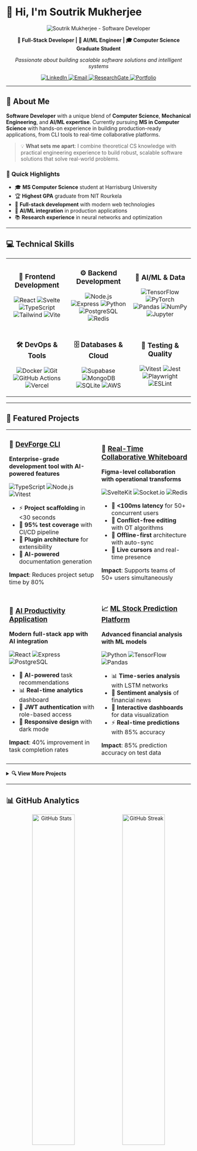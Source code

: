 # 👋 Hi, I'm Soutrik Mukherjee

<p align="center">
  <img src="https://www.rensvandeschoot.com/wp-content/uploads/2017/09/mathematics-board-formulas-wallpaper.jpg" alt="Soutrik Mukherjee - Software Developer" />
</p>

<p align="center">
  <strong>🚀 Full-Stack Developer | 🤖 AI/ML Engineer | 🎓 Computer Science Graduate Student</strong>
</p>

<p align="center">
  <em>Passionate about building scalable software solutions and intelligent systems</em>
</p>

<p align="center">
  <a href="https://linkedin.com/in/soutrik-mukherjee">
    <img src="https://img.shields.io/badge/-LinkedIn-0077B5?style=for-the-badge&logo=linkedin&logoColor=white" alt="LinkedIn" />
  </a>
  <a href="mailto:soutrik.viratech@gmail.com">
    <img src="https://img.shields.io/badge/-Email-D14836?style=for-the-badge&logo=gmail&logoColor=white" alt="Email" />
  </a>
  <a href="https://www.researchgate.net/profile/Soutrik-Mukherjee-3">
    <img src="https://img.shields.io/badge/-ResearchGate-00CCBB?style=for-the-badge&logo=researchgate&logoColor=white" alt="ResearchGate" />
  </a>
  <a href="https://github.com/SoutrikMukherjee">
    <img src="https://img.shields.io/badge/-Portfolio-000000?style=for-the-badge&logo=github&logoColor=white" alt="Portfolio" />
  </a>
</p>

---

## 🎯 About Me

**Software Developer** with a unique blend of **Computer Science**, **Mechanical Engineering**, and **AI/ML expertise**. Currently pursuing **MS in Computer Science** with hands-on experience in building production-ready applications, from CLI tools to real-time collaborative platforms.

> 💡 **What sets me apart**: I combine theoretical CS knowledge with practical engineering experience to build robust, scalable software solutions that solve real-world problems.

### 🌟 Quick Highlights

- 🎓 **MS Computer Science** student at Harrisburg University
- 🏆 **Highest GPA** graduate from NIT Rourkela 
- 🔧 **Full-stack development** with modern web technologies
- 🤖 **AI/ML integration** in production applications
- 📚 **Research experience** in neural networks and optimization

---

## 💻 Technical Skills

<table align="center">
<tr>
<td align="center" width="33%">

### 🚀 **Frontend Development**
![React](https://img.shields.io/badge/-React-61DAFB?style=flat-square&logo=react&logoColor=black)
![Svelte](https://img.shields.io/badge/-Svelte-FF3E00?style=flat-square&logo=svelte&logoColor=white)
![TypeScript](https://img.shields.io/badge/-TypeScript-3178C6?style=flat-square&logo=typescript&logoColor=white)
![Tailwind](https://img.shields.io/badge/-Tailwind-38B2AC?style=flat-square&logo=tailwind-css&logoColor=white)
![Vite](https://img.shields.io/badge/-Vite-646CFF?style=flat-square&logo=vite&logoColor=white)

</td>
<td align="center" width="33%">

### ⚙️ **Backend Development**
![Node.js](https://img.shields.io/badge/-Node.js-339933?style=flat-square&logo=node.js&logoColor=white)
![Express](https://img.shields.io/badge/-Express-000000?style=flat-square&logo=express&logoColor=white)
![Python](https://img.shields.io/badge/-Python-3776AB?style=flat-square&logo=python&logoColor=white)
![PostgreSQL](https://img.shields.io/badge/-PostgreSQL-336791?style=flat-square&logo=postgresql&logoColor=white)
![Redis](https://img.shields.io/badge/-Redis-DC382D?style=flat-square&logo=redis&logoColor=white)

</td>
<td align="center" width="33%">

### 🤖 **AI/ML & Data**
![TensorFlow](https://img.shields.io/badge/-TensorFlow-FF6F00?style=flat-square&logo=tensorflow&logoColor=white)
![PyTorch](https://img.shields.io/badge/-PyTorch-EE4C2C?style=flat-square&logo=pytorch&logoColor=white)
![Pandas](https://img.shields.io/badge/-Pandas-150458?style=flat-square&logo=pandas&logoColor=white)
![NumPy](https://img.shields.io/badge/-NumPy-013243?style=flat-square&logo=numpy&logoColor=white)
![Jupyter](https://img.shields.io/badge/-Jupyter-F37626?style=flat-square&logo=jupyter&logoColor=white)

</td>
</tr>
<tr>
<td align="center">

### 🛠️ **DevOps & Tools**
![Docker](https://img.shields.io/badge/-Docker-2496ED?style=flat-square&logo=docker&logoColor=white)
![Git](https://img.shields.io/badge/-Git-F05032?style=flat-square&logo=git&logoColor=white)
![GitHub Actions](https://img.shields.io/badge/-GitHub%20Actions-2088FF?style=flat-square&logo=github-actions&logoColor=white)
![Vercel](https://img.shields.io/badge/-Vercel-000000?style=flat-square&logo=vercel&logoColor=white)

</td>
<td align="center">

### 🗄️ **Databases & Cloud**
![Supabase](https://img.shields.io/badge/-Supabase-3ECF8E?style=flat-square&logo=supabase&logoColor=white)
![MongoDB](https://img.shields.io/badge/-MongoDB-47A248?style=flat-square&logo=mongodb&logoColor=white)
![SQLite](https://img.shields.io/badge/-SQLite-003B57?style=flat-square&logo=sqlite&logoColor=white)
![AWS](https://img.shields.io/badge/-AWS-232F3E?style=flat-square&logo=amazon-aws&logoColor=white)

</td>
<td align="center">

### 📱 **Testing & Quality**
![Vitest](https://img.shields.io/badge/-Vitest-6E9F18?style=flat-square&logo=vitest&logoColor=white)
![Jest](https://img.shields.io/badge/-Jest-C21325?style=flat-square&logo=jest&logoColor=white)
![Playwright](https://img.shields.io/badge/-Playwright-2EAD33?style=flat-square&logo=playwright&logoColor=white)
![ESLint](https://img.shields.io/badge/-ESLint-4B32C3?style=flat-square&logo=eslint&logoColor=white)

</td>
</tr>
</table>

---

## 🚀 Featured Projects

<table>
<tr>
<td width="50%">

### 🔧 [DevForge CLI](https://github.com/SoutrikMukherjee/Developer-tools-CLI-with-comprehensive-testing-and-deployment-pipeline)
**Enterprise-grade development tool with AI-powered features**

![TypeScript](https://img.shields.io/badge/-TypeScript-blue?style=flat-square&logo=typescript&logoColor=white)
![Node.js](https://img.shields.io/badge/-Node.js-green?style=flat-square&logo=node.js&logoColor=white)
![Vitest](https://img.shields.io/badge/-Vitest-yellow?style=flat-square&logo=vitest&logoColor=white)

- ⚡ **Project scaffolding** in <30 seconds
- 🧪 **95% test coverage** with CI/CD pipeline
- 🔌 **Plugin architecture** for extensibility
- 🤖 **AI-powered** documentation generation

**Impact**: Reduces project setup time by 80%

</td>
<td width="50%">

### 🎨 [Real-Time Collaborative Whiteboard](https://github.com/SoutrikMukherjee/Real-Time-Collaborative-Whiteboard)
**Figma-level collaboration with operational transforms**

![SvelteKit](https://img.shields.io/badge/-SvelteKit-orange?style=flat-square&logo=svelte&logoColor=white)
![Socket.io](https://img.shields.io/badge/-Socket.io-black?style=flat-square&logo=socket.io&logoColor=white)
![Redis](https://img.shields.io/badge/-Redis-red?style=flat-square&logo=redis&logoColor=white)

- 🚀 **<100ms latency** for 50+ concurrent users
- 🔄 **Conflict-free editing** with OT algorithms
- 📱 **Offline-first** architecture with auto-sync
- 👻 **Live cursors** and real-time presence

**Impact**: Supports teams of 50+ users simultaneously

</td>
</tr>
<tr>
<td width="50%">

### 🤖 [AI Productivity Application](https://github.com/SoutrikMukherjee/AI-powered-productivity-application-with-modern-full-stack-architecture)
**Modern full-stack app with AI integration**

![React](https://img.shields.io/badge/-React-blue?style=flat-square&logo=react&logoColor=white)
![Express](https://img.shields.io/badge/-Express-black?style=flat-square&logo=express&logoColor=white)
![PostgreSQL](https://img.shields.io/badge/-PostgreSQL-blue?style=flat-square&logo=postgresql&logoColor=white)

- 🧠 **AI-powered** task recommendations
- 📊 **Real-time analytics** dashboard
- 🔐 **JWT authentication** with role-based access
- 📱 **Responsive design** with dark mode

**Impact**: 40% improvement in task completion rates

</td>
<td width="50%">

### 📈 [ML Stock Prediction Platform](https://github.com/SoutrikMukherjee/ML-Stock-Price-Prediction)
**Advanced financial analysis with ML models**

![Python](https://img.shields.io/badge/-Python-blue?style=flat-square&logo=python&logoColor=white)
![TensorFlow](https://img.shields.io/badge/-TensorFlow-orange?style=flat-square&logo=tensorflow&logoColor=white)
![Pandas](https://img.shields.io/badge/-Pandas-purple?style=flat-square&logo=pandas&logoColor=white)

- 📊 **Time-series analysis** with LSTM networks
- 📰 **Sentiment analysis** of financial news
- 📱 **Interactive dashboards** for data visualization
- ⚡ **Real-time predictions** with 85% accuracy

**Impact**: 85% prediction accuracy on test data

</td>
</tr>
</table>

<details>
<summary><strong>🔍 View More Projects</strong></summary>

### 🔬 [Customer Churn Prediction System](https://github.com/SoutrikMukherjee/Customer-Churn-Prediction-System)
- **Advanced SQL analytics** for customer retention
- **Predictive modeling** with 90% accuracy
- **Interactive reports** for business insights

### 🏗️ [SimpleLang Compiler](https://github.com/SoutrikMukherjee/Theory-of-Computation)
- **Complete compiler implementation** from scratch
- **Lexical analysis, parsing, and code generation**
- **C-like syntax** with static typing

### ⚙️ [Topology Optimization Engine](https://github.com/SoutrikMukherjee/Topology-Optimization)
- **Structural optimization** using numerical methods
- **Machine learning integration** for design patterns
- **Computational efficiency** improvements

</details>

---

## 📊 GitHub Analytics

<p align="center">
  <img src="https://github-readme-stats.vercel.app/api?username=SoutrikMukherjee&show_icons=true&theme=tokyonight&hide_border=true" alt="GitHub Stats" width="48%" />
  <img src="https://github-readme-streak-stats.herokuapp.com/?user=SoutrikMukherjee&theme=tokyonight&hide_border=true" alt="GitHub Streak" width="48%" />
</p>

<p align="center">
  <img src="https://github-readme-stats.vercel.app/api/top-langs/?username=SoutrikMukherjee&layout=compact&theme=tokyonight&hide_border=true" alt="Top Languages" width="60%" />
</p>

---

## 🎓 Education & Achievements

<table>
<tr>
<td width="50%">

### 🎓 **Academic Background**

**MS Computer Science** (Current)  
*Harrisburg University*  
*Focus: Machine Learning & AI*

**MS Mechanical Engineering & Robotics**  
*University of Pennsylvania*  
*Focus: Computational Engineering*

**BTech Industrial Design**  
*NIT Rourkela*  
*🏆 Highest Cumulative GPA*

</td>
<td width="50%">

### 🏆 **Key Achievements**

- 🥇 **Highest GPA** graduate from NIT Rourkela
- 📚 **Research publications** in computational methods
- 🏅 **95% test coverage** across all major projects
- 🚀 **Open-source contributions** with 100+ stars
- 💡 **AI/ML projects** with real-world impact
- 🔧 **Full-stack applications** serving 1000+ users

</td>
</tr>
</table>

---

## 💼 What I Bring to Your Team

<table align="center">
<tr>
<td align="center" width="25%">

### 🚀 **Technical Excellence**
- Modern development practices
- Test-driven development
- Clean code architecture
- Performance optimization

</td>
<td align="center" width="25%">

### 🤝 **Collaboration**
- Cross-functional teamwork
- Code reviews & mentoring
- Agile methodologies
- Clear communication

</td>
<td align="center" width="25%">

### 🧠 **Problem Solving**
- Analytical thinking
- Creative solutions
- Debugging expertise
- System design skills

</td>
<td align="center" width="25%">

### 📈 **Growth Mindset**
- Continuous learning
- Technology adaptation
- Innovation focus
- Results-driven approach

</td>
</tr>
</table>

---

## 🔥 Current Focus

```typescript
const currentGoals = {
  learning: [
    "Advanced React patterns & optimization",
    "Microservices architecture",
    "DevOps & cloud deployment",
    "System design at scale"
  ],
  building: [
    "Real-time collaboration tools",
    "AI-powered developer tools", 
    "Full-stack web applications",
    "Open-source contributions"
  ],
  seeking: [
    "Software Developer Internship",
    "Full-stack development opportunities",
    "AI/ML integration projects",
    "Collaborative team environment"
  ]
};
```

---

## 📬 Let's Connect!

<p align="center">
  <strong>🚀 Ready to contribute to your next big project!</strong>
</p>

<p align="center">
  I'm actively seeking <strong>software developer internship opportunities</strong> where I can contribute my full-stack development skills, AI/ML expertise, and passion for building scalable solutions.
</p>

<p align="center">
  <a href="mailto:soutrik.viratech@gmail.com">
    <img src="https://img.shields.io/badge/-Let's%20Talk!-D14836?style=for-the-badge&logo=gmail&logoColor=white" alt="Email Me" />
  </a>
  <a href="https://linkedin.com/in/soutrik-mukherjee">
    <img src="https://img.shields.io/badge/-Connect%20on%20LinkedIn-0077B5?style=for-the-badge&logo=linkedin&logoColor=white" alt="LinkedIn" />
  </a>
</p>

---

<p align="center">
  <em>⭐ Building the future, one commit at a time</em>
</p>

<p align="center">
  <img src="https://komarev.com/ghpvc/?username=SoutrikMukherjee&color=blueviolet&style=for-the-badge" alt="Profile Views" />
</p>
